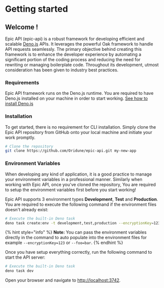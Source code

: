 # Getting started

## Welcome !

Epic API (epic-api) is a robust framework for developing efficient and scalable [Deno.js](https://deno.com/runtime) APIs. It leverages the powerful Oak framework to handle API requests seamlessly. The primary objective behind creating this framework is to enhance the developer experience by automating a significant portion of the coding process and reducing the need for rewriting or managing boilerplate code. Throughout its development, utmost consideration has been given to industry best practices.

### Requirements

Epic API framework runs on the Deno.js runtime. You are required to have Deno.js installed on your machine in order to start working. [See how to install Deno.js](https://deno.com/manual/getting\_started/installation)

### Installation

To get started, there is no requirement for CLI installation. Simply clone the Epic API repository from GitHub onto your local machine and initiate your work promptly.

```bash
# Clone the repository
git clone https://github.com/Oridune/epic-api.git my-new-app
```

### Environment Variables

When developing any kind of application, it is a good practice to manage your environment variables in a professional manner. Similarly when working with Epic API, once you've cloned the repository, You are required to setup the environment variables first before you start working!

Epic API supports 3 environment types **Development**, **Test** and **Production**. You are required to execute the following command if the environment files doesn't already exist:

```bash
# Execute the built-in Deno task
deno task create:env -t development,test,production --encryptionKey=123457890 --dbConnectionString="mongodb://localhost:27017/epic-api"Note: You can pass the environment variables directly in the command to auto populate into the environment files for example --encryptionKey=123 or --foo=bar.
```

{% hint style="info" %}
**Note:** You can pass the environment variables directly in the command to auto populate into the environment files for example `--encryptionKey=123` or `--foo=bar`.
{% endhint %}

Once you have setup everything correctly, run the following command to start the API server:

```bash
# Execute the built-in Deno task
deno task dev
```

Open your browser and navigate to [http://localhost:3742](http://localhost:3742).

